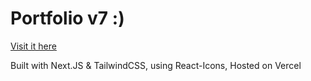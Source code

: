 # Portfolio v7 :)

[Visit it here](https://dickey.gg)

Built with Next.JS & TailwindCSS, using React-Icons, Hosted on Vercel
